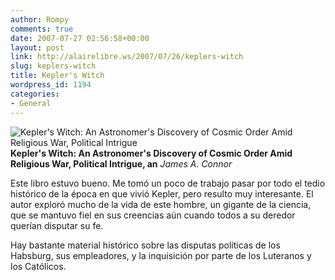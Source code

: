 ```yaml
---
author: Rompy
comments: true
date: 2007-07-27 02:56:58+00:00
layout: post
link: http://alairelibre.ws/2007/07/26/keplers-witch
slug: keplers-witch
title: Kepler's Witch
wordpress_id: 1194
categories:
- General
---
```


![Kepler's Witch: An Astronomer's Discovery of Cosmic Order Amid Religious War, Political Intrigue](http://alairelibre.ws/wp-content/uploads/2007/07/6a00d414491232685e00e39897ac080003-200x300.jpg)**Kepler's Witch: An Astronomer's Discovery of Cosmic Order Amid Religious War, Political Intrigue, an**
_James A. Connor_

Este libro estuvo bueno. Me tomó un poco de trabajo pasar por todo el tedio histórico de la época en que vivió Kepler, pero resulto muy interesante. El autor exploró mucho de la vida de este hombre, un gigante de la ciencia, que se mantuvo fiel en sus creencias aún cuando todos a su deredor querían disputar su fe.

Hay bastante material histórico sobre las disputas políticas de los Habsburg, sus empleadores, y la inquisición por parte de los Luteranos y los Católicos.
